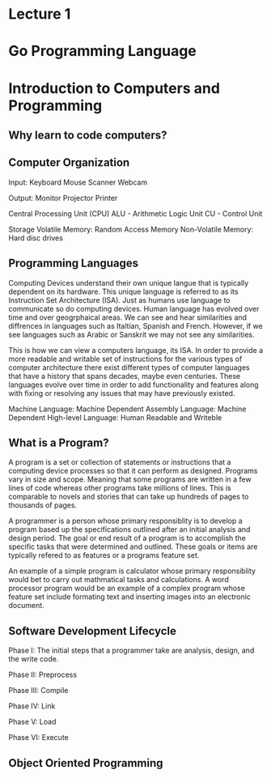 # Lecture 1
# Go Programming Language

# Introduction to Computers and Programming

## Why learn to code computers?


## Computer Organization

Input: 
Keyboard Mouse Scanner Webcam

Output: 
Monitor Projector Printer

Central Processing Unit (CPU) 
ALU - Arithmetic Logic Unit
CU - Control Unit

Storage
Volatile Memory: Random Access Memory
Non-Volatile Memory: Hard disc drives 


## Programming Languages
Computing Devices understand their own unique langue that is typically dependent
on its hardware. This unique language is referred to as its Instruction Set Architecture (ISA). Just as humans use language to communicate so do computing devices. Human language has evolved over time and over geogrphaical areas. We can see and hear similarities and diffrences in languages such as Italtian, Spanish and French. However, if we see languages such as Arabic or Sanskrit we may not see any similarities. 

This is how we can view a computers language, its ISA. In order to provide a more readable and writable set of instructions for the various types of computer architecture there exist different types of computer languages that have a history that spans decades, maybe even centuries. These languages evolve over time in order to add functionality and features along with fixing or resolving any issues that may have previously existed. 

Machine Language: Machine Dependent
Assembly Language: Machine Dependent
High-level Language: Human Readable and Writeble


## What is a Program?
A program is a set or collection of statements or instructions that a computing device processes so that it can perform as designed. Programs vary in size and scope. Meaning that some programs are written in a few lines of code whereas other programs take millions of lines. This is comparable to novels and stories that can take up hundreds of pages to thousands of pages. 

A programmer is a person whose primary responsiblity is to develop a program based up the specifications outlined after an initial analysis and design period. The goal or end result of a program is to accomplish the specific tasks that were determined and outlined. These goals or items are typically refered to as features or a programs feature set. 

An example of a simple program is calculator whose primary responsiblity would bet to carry out mathmatical tasks and calculations. A word processor program would be an example of a complex program whose feature set include formating text and inserting images into an electronic document. 



## Software Development Lifecycle

Phase I: 
The initial steps that a programmer take are analysis, design, and the write code.

Phase II: 
Preprocess

Phase III: 
Compile

Phase IV: 
Link

Phase V: 
Load

Phase VI: 
Execute


## Object Oriented Programming
